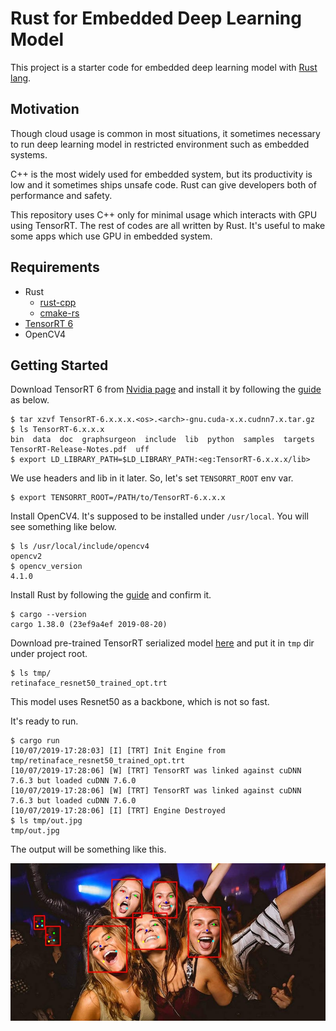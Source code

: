 # Rust for Embedded Deep Learning Model

This project is a starter code for embedded deep learning model with [Rust lang](https://www.rust-lang.org/).

## Motivation

Though cloud usage is common in most situations, it sometimes necessary to run deep learning model in restricted environment such as embedded systems.

C++ is the most widely used for embedded system, but its productivity is low and it sometimes ships unsafe code. Rust can give developers both of performance and safety.

This repository uses C++ only for minimal usage which interacts with GPU using TensorRT. The rest of codes are all written by Rust. It's useful to make some apps which use GPU in embedded system.

## Requirements

* Rust
  * [rust-cpp](https://github.com/mystor/rust-cpp)
  * [cmake-rs](https://github.com/alexcrichton/cmake-rs)
* [TensorRT 6](https://developer.nvidia.com/tensorrt)
* OpenCV4


## Getting Started

Download TensorRT 6 from [Nvidia page](https://developer.nvidia.com/tensorrt) and install it by following the [guide](https://docs.nvidia.com/deeplearning/sdk/tensorrt-install-guide/index.html#installing-tar) as below.

```
$ tar xzvf TensorRT-6.x.x.x.<os>.<arch>-gnu.cuda-x.x.cudnn7.x.tar.gz
$ ls TensorRT-6.x.x.x
bin  data  doc  graphsurgeon  include  lib  python  samples  targets  TensorRT-Release-Notes.pdf  uff
$ export LD_LIBRARY_PATH=$LD_LIBRARY_PATH:<eg:TensorRT-6.x.x.x/lib>
```

We use headers and lib in it later. So, let's set ```TENSORRT_ROOT``` env var.

```
$ export TENSORRT_ROOT=/PATH/to/TensorRT-6.x.x.x
```

Install OpenCV4. It's supposed to be installed under ```/usr/local```. You will see something like below.

```
$ ls /usr/local/include/opencv4
opencv2
$ opencv_version
4.1.0
```

Install Rust by following the [guide](https://www.rust-lang.org/tools/install) and confirm it.

```
$ cargo --version
cargo 1.38.0 (23ef9a4ef 2019-08-20)
```

Download pre-trained TensorRT serialized model [here](https://www.dropbox.com/s/1uen1ow8e4vap7m/retinaface_resnet50_trained_opt.trt?dl=0) and put it in ```tmp``` dir under project root.
```
$ ls tmp/
retinaface_resnet50_trained_opt.trt
```
This model uses Resnet50 as a backbone, which is not so fast.

It's ready to run.
```
$ cargo run
[10/07/2019-17:28:03] [I] [TRT] Init Engine from tmp/retinaface_resnet50_trained_opt.trt
[10/07/2019-17:28:06] [W] [TRT] TensorRT was linked against cuDNN 7.6.3 but loaded cuDNN 7.6.0
[10/07/2019-17:28:06] [W] [TRT] TensorRT was linked against cuDNN 7.6.3 but loaded cuDNN 7.6.0
[10/07/2019-17:28:06] [I] [TRT] Engine Destroyed
$ ls tmp/out.jpg
tmp/out.jpg
```

The output will be something like this.

![result](./images/result.jpg)
